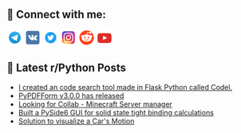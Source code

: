 ## 🔎 Connect with me:
[<img src="https://github.com/bullbesh/bullbesh/blob/main/images/Telegram.png" width="32" height="32" />](https://t.me/bullbesh)
[<img src="https://github.com/bullbesh/bullbesh/blob/main/images/VK.png" width="32" height="32" />](https://vk.com/bullbesh)
[<img src="https://github.com/bullbesh/bullbesh/blob/main/images/Twitter.png" width="32" height="32" />](https://twitter.com/bullbesh1)
[<img src="https://github.com/bullbesh/bullbesh/blob/main/images/Instagram.png" width="32" height="32" />](https://www.instagram.com/bullbesh)
[<img src="https://github.com/bullbesh/bullbesh/blob/main/images/Reddit.png" width="32" height="32" />](https://www.reddit.com/user/bullbesh)
[<img src="https://github.com/bullbesh/bullbesh/blob/main/images/YouTube.png" width="32" height="32" />](https://www.youtube.com/channel/UCtfjRs6uzgq5mfm8S06WTcg)

## 📕 Latest r/Python Posts
<!-- BLOG-POST-LIST:START -->
- [I created an code search tool made in Flask Python called Codel.](https://www.reddit.com/r/Python/comments/1ljb68m/i_created_an_code_search_tool_made_in_flask/)
- [PyPDFForm v3.0.0 has released](https://www.reddit.com/r/Python/comments/1ljas6t/pypdfform_v300_has_released/)
- [Looking for Collab - Minecraft Server manager](https://www.reddit.com/r/Python/comments/1lj9znz/looking_for_collab_minecraft_server_manager/)
- [Built a PySide6 GUI for solid state tight binding calculations](https://www.reddit.com/r/Python/comments/1lj8r6w/built_a_pyside6_gui_for_solid_state_tight_binding/)
- [Solution to visualize a Car&#39;s Motion](https://www.reddit.com/r/Python/comments/1lj7dg4/solution_to_visualize_a_cars_motion/)
<!-- BLOG-POST-LIST:END -->
